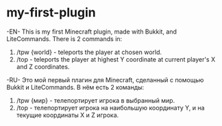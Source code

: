 # my-first-plugin
-EN-
This is my first Minecraft plugin, made with Bukkit, and LiteCommands.
There is 2 commands in:
1. /tpw {world} - teleports the player at chosen world.
2. /top - teleports the player at highest Y coordinate at current player's X and Z coordinates.

-RU-
Это мой первый плагин для Minecraft, сделанный с помощью Bukkit и LiteCommands.
В нём есть 2 команды:
1. /tpw {мир} - телепортирует игрока в выбранный мир.
2. /top - телепортирует игрока на наибольшую координату Y, и на текущие координаты X и Z игрока.
